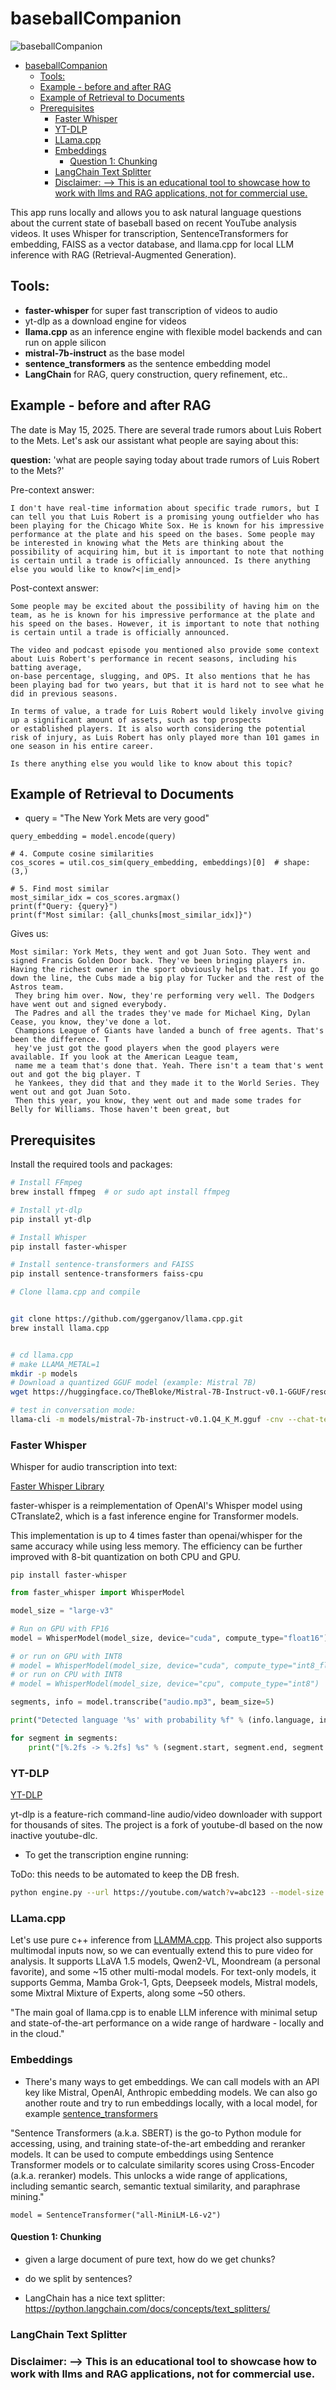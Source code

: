 # baseballCompanion

![baseballCompanion](assets/logo.png)

- [baseballCompanion](#baseballcompanion)
  - [Tools:](#tools)
  - [Example - before and after RAG](#example---before-and-after-rag)
  - [Example of Retrieval to Documents](#example-of-retrieval-to-documents)
  - [Prerequisites](#prerequisites)
    - [Faster Whisper](#faster-whisper)
    - [YT-DLP](#yt-dlp)
    - [LLama.cpp](#llamacpp)
    - [Embeddings](#embeddings)
      - [Question 1: Chunking](#question-1-chunking)
    - [LangChain Text Splitter](#langchain-text-splitter)
    - [Disclaimer: --\> This is an educational tool to showcase how to work with llms and RAG applications, not for commercial use.](#disclaimer----this-is-an-educational-tool-to-showcase-how-to-work-with-llms-and-rag-applications-not-for-commercial-use)


This app runs locally and allows you to ask natural language questions about the current state of baseball based on recent YouTube analysis videos. It uses Whisper for transcription, SentenceTransformers for embedding, FAISS as a vector database, and llama.cpp for local LLM inference with RAG (Retrieval-Augmented Generation).


## Tools:

- **faster-whisper** for super fast transcription of videos to audio
- yt-dlp as a download engine for videos
- **llama.cpp** as an inference engine with flexible model backends and can run on apple silicon
- **mistral-7b-instruct** as the base model
- **sentence_transformers** as the sentence embedding model
- **LangChain** for RAG, query construction, query refinement, etc..





## Example - before and after RAG

The date is May 15, 2025. There are several trade rumors about Luis Robert to the Mets. Let's ask our assistant what people are saying about this:

**question:** 'what are people saying today about trade rumors of Luis Robert to the Mets?'

Pre-context answer:

```
I don't have real-time information about specific trade rumors, but I can tell you that Luis Robert is a promising young outfielder who has been playing for the Chicago White Sox. He is known for his impressive performance at the plate and his speed on the bases. Some people may be interested in knowing what the Mets are thinking about the possibility of acquiring him, but it is important to note that nothing is certain until a trade is officially announced. Is there anything else you would like to know?<|im_end|>
```

Post-context answer:

```
Some people may be excited about the possibility of having him on the team, as he is known for his impressive performance at the plate and his speed on the bases. However, it is important to note that nothing is certain until a trade is officially announced. 

The video and podcast episode you mentioned also provide some context about Luis Robert's performance in recent seasons, including his batting average, 
on-base percentage, slugging, and OPS. It also mentions that he has been playing bad for two years, but that it is hard not to see what he did in previous seasons. 

In terms of value, a trade for Luis Robert would likely involve giving up a significant amount of assets, such as top prospects 
or established players. It is also worth considering the potential risk of injury, as Luis Robert has only played more than 101 games in one season in his entire career. 

Is there anything else you would like to know about this topic?
```

## Example of Retrieval to Documents

* query = "The New York Mets are very good"

```
query_embedding = model.encode(query)

# 4. Compute cosine similarities
cos_scores = util.cos_sim(query_embedding, embeddings)[0]  # shape: (3,)

# 5. Find most similar
most_similar_idx = cos_scores.argmax()
print(f"Query: {query}")
print(f"Most similar: {all_chunks[most_similar_idx]}")
```

Gives us: 

```
Most similar: York Mets, they went and got Juan Soto. They went and signed Francis Golden Door back. They've been bringing players in. 
Having the richest owner in the sport obviously helps that. If you go down the line, the Cubs made a big play for Tucker and the rest of the Astros team.
 They bring him over. Now, they're performing very well. The Dodgers have went out and signed everybody. 
 The Padres and all the trades they've made for Michael King, Dylan Cease, you know, they've done a lot. 
 Champions League of Giants have landed a bunch of free agents. That's been the difference. T
 hey've just got the good players when the good players were available. If you look at the American League team, 
 name me a team that's done that. Yeah. There isn't a team that's went out and got the big player. T
 he Yankees, they did that and they made it to the World Series. They went out and got Juan Soto. 
 Then this year, you know, they went out and made some trades for Belly for Williams. Those haven't been great, but
```



## Prerequisites

Install the required tools and packages:

```bash
# Install FFmpeg
brew install ffmpeg  # or sudo apt install ffmpeg

# Install yt-dlp
pip install yt-dlp

# Install Whisper
pip install faster-whisper

# Install sentence-transformers and FAISS
pip install sentence-transformers faiss-cpu

# Clone llama.cpp and compile


git clone https://github.com/ggerganov/llama.cpp.git
brew install llama.cpp


# cd llama.cpp
# make LLAMA_METAL=1
mkdir -p models
# Download a quantized GGUF model (example: Mistral 7B)
wget https://huggingface.co/TheBloke/Mistral-7B-Instruct-v0.1-GGUF/resolve/main/mistral-7b-instruct-v0.1.Q4_K_M.gguf -P models/

# test in conversation mode:
llama-cli -m models/mistral-7b-instruct-v0.1.Q4_K_M.gguf -cnv --chat-template chatml
```


### Faster Whisper

Whisper for audio transcription into text:

[Faster Whisper Library ](https://github.com/SYSTRAN/faster-whisper)

faster-whisper is a reimplementation of OpenAI's Whisper model using CTranslate2, which is a fast inference engine for Transformer models.

This implementation is up to 4 times faster than openai/whisper for the same accuracy while using less memory. The efficiency can be further improved with 8-bit quantization on both CPU and GPU.

`pip install faster-whisper`

```python
from faster_whisper import WhisperModel

model_size = "large-v3"

# Run on GPU with FP16
model = WhisperModel(model_size, device="cuda", compute_type="float16")

# or run on GPU with INT8
# model = WhisperModel(model_size, device="cuda", compute_type="int8_float16")
# or run on CPU with INT8
# model = WhisperModel(model_size, device="cpu", compute_type="int8")

segments, info = model.transcribe("audio.mp3", beam_size=5)

print("Detected language '%s' with probability %f" % (info.language, info.language_probability))

for segment in segments:
    print("[%.2fs -> %.2fs] %s" % (segment.start, segment.end, segment.text))
```
### YT-DLP


[YT-DLP ](https://github.com/yt-dlp/yt-dlp)

yt-dlp is a feature-rich command-line audio/video downloader with support for thousands of sites. The project is a fork of youtube-dl based on the now inactive youtube-dlc.


* To get the transcription engine running:

ToDo: this needs to be automated to keep the DB fresh. 

```bash
python engine.py --url https://youtube.com/watch?v=abc123 --model-size small
```

### LLama.cpp

Let's use pure c++ inference from [LLAMMA.cpp](https://github.com/ggml-org/llama.cpp). This project also supports multimodal inputs now, so we can eventually extend this to pure video for analysis. It supports LLaVA 1.5 models, Qwen2-VL, Moondream (a personal favorite), and some ~15 other multi-modal models. For text-only models, it supports Gemma, Mamba Grok-1, Gpts, Deepseek models, Mistral models, some Mixtral Mixture of Experts, along some ~50 others. 



"The main goal of llama.cpp is to enable LLM inference with minimal setup and state-of-the-art performance on a wide range of hardware - locally and in the cloud."

### Embeddings

* There's many ways to get embeddings. We can call models with an API key like Mistral, OpenAI, Anthropic embedding models. We can also go another route and try to run embeddings locally, with a local model, for example  [sentence_transformers](https://huggingface.co/sentence-transformers)


"Sentence Transformers (a.k.a. SBERT) is the go-to Python module for accessing, using, and training state-of-the-art embedding and reranker models. It can be used to compute embeddings using Sentence Transformer models or to calculate similarity scores using Cross-Encoder (a.k.a. reranker) models. This unlocks a wide range of applications, including semantic search, semantic textual similarity, and paraphrase mining."


```
model = SentenceTransformer("all-MiniLM-L6-v2")
```

#### Question 1: Chunking

* given a large document of pure text, how do we get chunks? 

* do we split by sentences?

* LangChain has a nice text splitter: https://python.langchain.com/docs/concepts/text_splitters/

### LangChain Text Splitter



### Disclaimer: --> This is an educational tool to showcase how to work with llms and RAG applications, not for commercial use. 

